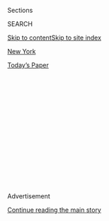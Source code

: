 <div id="app">

<div>

<div>

<div>

<div class="NYTAppHideMasthead css-1q2w90k e1suatyy0">

<div class="section css-ui9rw0 e1suatyy2">

<div class="css-eph4ug er09x8g0">

<div class="css-6n7j50">

</div>

<span class="css-1dv1kvn">Sections</span>

<div class="css-10488qs">

<span class="css-1dv1kvn">SEARCH</span>

</div>

[Skip to content](#site-content)[Skip to site index](#site-index)

</div>

<div id="masthead-section-label" class="css-1wr3we4 eaxe0e00">

[New
York](https://www.nytimes.com/section/nyregion)

</div>

<div class="css-10698na e1huz5gh0">

</div>

</div>

<div id="masthead-bar-one" class="section hasLinks css-15hmgas e1csuq9d3">

<div class="css-uqyvli e1csuq9d0">

</div>

<div class="css-1uqjmks e1csuq9d1">

</div>

<div class="css-9e9ivx">

[](https://myaccount.nytimes.com/auth/login?response_type=cookie&client_id=vi)

</div>

<div class="css-1bvtpon e1csuq9d2">

[Today’s
Paper](https://www.nytimes.com/section/todayspaper)

</div>

</div>

</div>

</div>

<div data-aria-hidden="false">

<div id="site-content" data-role="main">

<div>

<div class="css-1aor85t" style="opacity:0.000000001;z-index:-1;visibility:hidden">

<div class="css-1hqnpie">

<div class="css-epjblv">

<span class="css-17xtcya">[New
York](/section/nyregion)</span><span class="css-x15j1o">|</span><span class="css-fwqvlz">‘Anti-Feminist’
Lawyer Is Suspect in Killing of Son of Federal Judge in
N.J.</span>

</div>

<div class="css-k008qs">

<div class="css-1iwv8en">

<span class="css-18z7m18"></span>

<div>

</div>

</div>

<span class="css-1n6z4y">https://nyti.ms/2CWqeR1</span>

<div class="css-1705lsu">

<div class="css-4xjgmj">

<div class="css-4skfbu" data-role="toolbar" data-aria-label="Social Media Share buttons, Save button, and Comments Panel with current comment count" data-testid="share-tools">

  - 
  - 
  - 
  - 
    
    <div class="css-6n7j50">
    
    </div>

  - 
  - 

</div>

</div>

</div>

</div>

</div>

</div>

<div id="NYT_TOP_BANNER_REGION" class="css-13pd83m">

</div>

<div id="top-wrapper" class="css-1sy8kpn">

<div id="top-slug" class="css-l9onyx">

Advertisement

</div>

[Continue reading the main
story](#after-top)

<div class="ad top-wrapper" style="text-align:center;height:100%;display:block;min-height:250px">

<div id="top" class="place-ad" data-position="top" data-size-key="top">

</div>

</div>

<div id="after-top">

</div>

</div>

<div>

<div id="sponsor-wrapper" class="css-1hyfx7x">

<div id="sponsor-slug" class="css-19vbshk">

Supported by

</div>

[Continue reading the main
story](#after-sponsor)

<div id="sponsor" class="ad sponsor-wrapper" style="text-align:center;height:100%;display:block">

</div>

<div id="after-sponsor">

</div>

</div>

<div class="css-186x18t">

</div>

<div class="css-ls6wgr ehdk2mb0">

# ‘Anti-Feminist’ Lawyer Is Suspect in Killing of Son of Federal Judge in N.J.

</div>

Roy Den Hollander had openly seethed against the judge, Esther Salas.
After the shooting at her home, he was found dead in an apparent
suicide.

<div class="css-79elbk" data-testid="photoviewer-wrapper">

<div class="css-z3e15g" data-testid="photoviewer-wrapper-hidden">

</div>

<div class="css-1a48zt4 ehw59r15" data-testid="photoviewer-children">

![<span class="css-16f3y1r e13ogyst0" data-aria-hidden="true">From left:
Roy Den Hollander and Judge Esther
Salas.</span><span class="css-cnj6d5 e1z0qqy90" itemprop="copyrightHolder"><span class="css-1ly73wi e1tej78p0">Credit...</span><span><span>Rutgers
Law School, via Associated
Press</span></span></span>](https://static01.nyt.com/images/2020/08/20/world/20njjudge1/20njjudge1-articleLarge-v2.jpg?quality=75&auto=webp&disable=upscale)

</div>

</div>

<div class="css-18e8msd">

<div class="css-vp77d3 epjyd6m0">

<div class="css-1baulvz">

By [<span class="css-1baulvz" itemprop="name">Nicole
Hong</span>](https://www.nytimes.com/by/nicole-hong),
[<span class="css-1baulvz" itemprop="name">William K.
Rashbaum</span>](https://www.nytimes.com/by/william-k-rashbaum) and
[<span class="css-1baulvz last-byline" itemprop="name">Mihir
Zaveri</span>](https://www.nytimes.com/by/mihir-zaveri)

</div>

</div>

  - 
    
    <div class="css-ld3wwf e16638kd2">
    
    Published July 20, 2020Updated July 22,
    2020
    
    </div>

  - 
    
    <div class="css-4xjgmj">
    
    <div class="css-pvvomx" data-role="toolbar" data-aria-label="Social Media Share buttons, Save button, and Comments Panel with current comment count" data-testid="share-tools">
    
      - 
      - 
      - 
      - 
        
        <div class="css-6n7j50">
        
        </div>
    
      - 
      - 
    
    </div>
    
    </div>

</div>

</div>

<div class="section meteredContent css-1r7ky0e" name="articleBody" itemprop="articleBody">

<div class="css-1fanzo5 StoryBodyCompanionColumn">

<div class="css-53u6y8">

[Roy Den
Hollander](https://www.nytimes.com/2020/07/22/nyregion/roy-hollander-esther-salas.html)
was a self-described “anti-feminist” lawyer who flooded the courts with
seemingly frivolous lawsuits that sought to eliminate women’s studies
programs and prohibit nightclubs from holding “ladies’ nights.”

In one of his most recent cases, he openly seethed against a federal
judge in New Jersey, [Esther
Salas](https://www.nytimes.com/2020/07/25/nyregion/roy-den-hollander-esther-salas-list.html),
whom he described in a self-published, 1,700-page book as “a lazy and
incompetent Latina judge appointed by Obama.”

Mr. Den Hollander left the case, in which he challenged the male-only
United States military draft, last summer, telling a lawyer who replaced
him that he had terminal cancer.

On Sunday afternoon, Mr. Den Hollander showed up at Judge Salas’s home
in North Brunswick, N.J., and fired multiple gunshots, [killing the
judge’s son and seriously wounding her
husband](https://www.nytimes.com/2020/07/19/nyregion/shooting-nj-judge-esther-salas.html),
who is a criminal defense lawyer, investigators said. The judge, who was
in the basement at the time, was not injured.

</div>

</div>

<div class="css-1fanzo5 StoryBodyCompanionColumn">

<div class="css-53u6y8">

The New York State Police found Mr. Den Hollander’s body near Liberty,
N.Y. — about a two-hour drive from the judge’s home — after he shot
himself in an apparent suicide, officials said.

The startling sequence of events was a reminder of the dangers
encountered by judges, who typically do not receive special security
outside the courthouse unless they face specific threats. Judge Salas
worked in one of the busiest courthouses in the country, overseeing
dozens of cases at a time involving a wide range of defendants and
litigants.

The F.B.I. on Monday contacted New York State’s chief judge, Janet M.
DiFiore, to notify her that Mr. Den Hollander had her name and photo in
his car, according to her spokesman, Lucian Chalfen. The agents did not
indicate whether Mr. Den Hollander had intended to target her as well,
he said.

Investigators were exploring whether Mr. Den Hollander had decided to
“take out” some of his enemies, given his cancer diagnosis, before he
died, according to one law enforcement official.

Mr. Den Hollander, 72, identified with a broader movement of men who in
often abusive, misogynist and hateful language rail against “feminazis.”
He wrote numerous online screeds, some of which exceeded a thousand
pages.

</div>

</div>

<div class="css-1fanzo5 StoryBodyCompanionColumn">

<div class="css-53u6y8">

Mr. Den Hollander had a long history of filing lawsuits against programs
that he believed favored women. In 2008, he [told The New York Times
that his anger toward
feminists](https://cityroom.blogs.nytimes.com/2008/08/18/lawyer-files-antifeminist-suit-against-columbia/#:~:text=Roy%20Den%20Hollander%20is%20a,and%20a%20self%2Ddescribed%20antifeminist.&text=On%20Monday%2C%20he%20filed%20a,sees%20as%20discriminatory%20toward%20men)
stemmed from his bitter divorce from a woman he married in Russia.

He called women “the real oppressors” in a 2008 Fox News appearance and
wrote online about his grievances against female judges.

</div>

</div>

<div class="css-79elbk" data-testid="photoviewer-wrapper">

<div class="css-z3e15g" data-testid="photoviewer-wrapper-hidden">

</div>

<div class="css-1a48zt4 ehw59r15" data-testid="photoviewer-children">

![<span class="css-16f3y1r e13ogyst0" data-aria-hidden="true">Outside
the judge’s home on
Monday.</span><span class="css-cnj6d5 e1z0qqy90" itemprop="copyrightHolder"><span class="css-1ly73wi e1tej78p0">Credit...</span><span>Michael
Loccisano/Getty
Images</span></span>](https://static01.nyt.com/images/2020/07/21/nyregion/21njjudge2/merlin_174767310_9a34c2b7-ff2c-4e7a-b772-e7a95c0e1490-articleLarge.jpg?quality=75&auto=webp&disable=upscale)

</div>

</div>

<div class="css-1fanzo5 StoryBodyCompanionColumn">

<div class="css-53u6y8">

When investigators discovered Mr. Den Hollander’s body, they found a
package nearby that was addressed to Judge Salas, according to a law
enforcement official. The package was empty.

On Sunday afternoon, the judge’s husband was at home when he looked out
the window and thought he saw a FedEx deliveryman.

Carlos Salas, an older brother of Judge Salas, described an account of
the shooting that he said was provided to him by federal authorities.
After the doorbell rang, the couple’s son opened the door and was shot.
When the judge’s husband went over to see what happened, he was shot
multiple times.

The judge ran upstairs from the basement when she heard a scream and the
gunshots.

The judge’s husband, Mark Anderl, 63, was in the hospital in stable
condition, Mr. Salas said. The couple’s son and only child, Daniel
Anderl, 20, died from a gunshot wound to the heart.

</div>

</div>

<div class="css-1fanzo5 StoryBodyCompanionColumn">

<div class="css-53u6y8">

Daniel Anderl was about to start his junior year at Catholic University
of America in Washington and was interested in pursuing a legal career
as his parents had.

“It’s surreal,” Mr. Salas said. “He was a vibrant, young, good-looking
man. He had so much promise.”

The F.B.I. has been conducting the investigation with the U.S. marshals
alongside other federal and local authorities. A spokesman for FedEx
said in a statement that the company was “fully cooperating with the
authorities in their investigation.”

Two law enforcement officials, cautioning that the investigation was in
its earliest stages, said federal authorities were examining whether Mr.
Den Hollander might be linked to the July 11 killing of another men’s
rights lawyer, Marc Angelucci, in San Bernardino County, Calif.

Mr. Angelucci was shot at his front door by a gunman wearing a FedEx
uniform, one of the officials said.

Judge Salas, 51, is the [first Hispanic woman to serve as a federal
judge in New
Jersey](https://www.nj.com/news/2011/06/nj_appoints_first_hispanic_wom.html).
[President Barack Obama
nominated](https://obamawhitehouse.archives.gov/the-press-office/2010/12/01/president-obama-names-seven-united-states-district-court)
her to the United States District Court for New Jersey in 2010. She had
previously served as a magistrate judge and an assistant federal public
defender.

Judge Salas met her husband when he was a prosecutor in the Essex County
Prosecutor’s Office, [according to a 2018 profile of her in New Jersey
Monthly](https://njmonthly.com/articles/politics-public-affairs/immigration-stories-esther-salas/).
After a decade as a prosecutor, Mark Anderl became a criminal defense
lawyer and now works at his own law firm, Anderl & Oakley P.C.

</div>

</div>

<div class="css-1fanzo5 StoryBodyCompanionColumn">

<div class="css-53u6y8">

According to the federal docket, the only case that Mr. Den Hollander
had before Judge Salas was a class-action lawsuit filed in 2015. He
accused the Selective Service System, the independent government agency
that maintains a database of Americans eligible for a potential draft,
of violating women’s equal protection rights by requiring only men to
register with the service.

In a 2018 ruling, Judge Salas allowed the case to proceed, a victory for
Mr. Den Hollander. But in his online writings, he criticized the judge
for not moving the case along fast enough.

Nicholas A. Gravante Jr., a partner at Boies Schiller Flexner, said Mr.
Den Hollander had called him in May 2019 and asked him to take over the
case. The two lawyers had overlapped as associates at the white-shoe law
firm Cravath Swaine & Moore in the late 1980s.

Mr. Den Hollander said in the phone call that he could not continue in
the case because he had terminal cancer and suggested that he did not
have long to live, Mr. Gravante said. The case is ongoing.

Mr. Den Hollander has also sued various nightclubs, claiming they
violated the 14th Amendment by having “ladies’ nights” discounts for
women. After the case was dismissed, Mr. Den Hollander petitioned the
Supreme Court, which declined to hear the case.

“Of course, the three females on the court probably voted against it,”
Mr. Den Hollander [told The Times
in 2011](https://cityroom.blogs.nytimes.com/2011/01/13/one-mans-odd-fight-against-ladies-nights/).
“Fighting for the rights of men is not very popular thing to do in
America these days.”

In 2008, he accused Columbia University of trying to establish feminism
as a “religion” at the school through its women’s studies program and
proposed creating a men’s studies program that could “train males to
recognize and handle the power females often use to manipulate them.”

</div>

</div>

<div class="css-1fanzo5 StoryBodyCompanionColumn">

<div class="css-53u6y8">

Shortly before the 2016 presidential election, he [filed a lawsuit in
Manhattan](https://assets.documentcloud.org/documents/3034119/16cv6624-1-Complaint.pdf)
accusing several prominent news reporters of conspiring together in
violation of federal racketeering law to disseminate “misleading news
reports” about President Trump.

Mr. Den Hollander’s online writings identified with the men’s rights
movement, which gained traction in the late 1980s and 1990s as a
response to the feminist critique of traditional masculinity.

The movement embraces “a celebration of all things masculine and a near
infatuation with the traditional masculine role itself,” the
sociologist, Michael Kimmel, wrote in his book “Angry White Men.”

In a 150-page document posted on his website, which has since been taken
down, Mr. Den Hollander wrote extensive commentary about how to fight
feminists and their supporters, describing the judiciary as “useless for
men.”

“The courts support the violation of the rights of men whenever it
benefits females,” Mr. Den Hollander wrote. “Men just don’t count to the
courts.”

Mr. Den Hollander seemed to presage the violence that took place over
the weekend in a 2010 article he wrote for A Voice for Men, a men’s
rights website.

“The future prospect of the Men’s Movement raising enough money to
exercise some influence in America is unlikely,” he wrote. “But there is
one remaining source of power in which men still have a near monopoly —
firearms.”

</div>

</div>

<div class="css-1fanzo5 StoryBodyCompanionColumn">

<div class="css-53u6y8">

Mr. Den Hollander graduated from the George Washington University Law
School in 1985. He later received a degree from Columbia Business
School, according to a LinkedIn profile under his name.

In the epilogue of the online book he published in 2019, Mr. Den
Hollander alluded to his cancer diagnosis, describing a visit to a
surgeon and the need to hand off his cases to other lawyers. “Death’s
hand is on my left shoulder,” he wrote, adding that “nothing in this
life matters anymore.”

He said that he had enjoyed fighting against people who violated his
rights.

“The only problem with a life lived too long under Feminazi rule,” he
said, “is that a man ends up with so many enemies he can’t even the
score with all of them.”

Kevin Armstrong, Jo Corona and Alan Feuer contributed reporting, and
Kitty Bennett contributed research.

</div>

</div>

</div>

<div>

</div>

<div>

</div>

<div>

</div>

<div>

<div id="bottom-wrapper" class="css-1ede5it">

<div id="bottom-slug" class="css-l9onyx">

Advertisement

</div>

[Continue reading the main
story](#after-bottom)

<div id="bottom" class="ad bottom-wrapper" style="text-align:center;height:100%;display:block;min-height:90px">

</div>

<div id="after-bottom">

</div>

</div>

</div>

</div>

</div>

## Site Index

<div>

</div>

## Site Information Navigation

  - [© <span>2020</span> <span>The New York Times
    Company</span>](https://help.nytimes.com/hc/en-us/articles/115014792127-Copyright-notice)

<!-- end list -->

  - [NYTCo](https://www.nytco.com/)
  - [Contact
    Us](https://help.nytimes.com/hc/en-us/articles/115015385887-Contact-Us)
  - [Work with us](https://www.nytco.com/careers/)
  - [Advertise](https://nytmediakit.com/)
  - [T Brand Studio](http://www.tbrandstudio.com/)
  - [Your Ad
    Choices](https://www.nytimes.com/privacy/cookie-policy#how-do-i-manage-trackers)
  - [Privacy](https://www.nytimes.com/privacy)
  - [Terms of
    Service](https://help.nytimes.com/hc/en-us/articles/115014893428-Terms-of-service)
  - [Terms of
    Sale](https://help.nytimes.com/hc/en-us/articles/115014893968-Terms-of-sale)
  - [Site
    Map](https://spiderbites.nytimes.com)
  - [Help](https://help.nytimes.com/hc/en-us)
  - [Subscriptions](https://www.nytimes.com/subscription?campaignId=37WXW)

</div>

</div>

</div>

</div>
